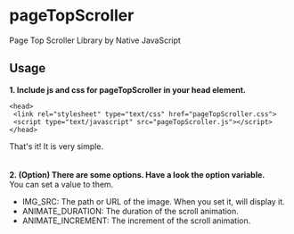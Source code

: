 # pageTopScroller
Page Top Scroller Library by Native JavaScript

## Usage
**1. Include js and css for pageTopScroller in your head element.**  
  ```html:sample  
 <head>  
   <link rel="stylesheet" type="text/css" href="pageTopScroller.css">  
   <script type="text/javascript" src="pageTopScroller.js"></script>  
 </head>  
  ```  
   
That's it! It is very simple.  
<br>
<br>
**2. (Option) There are some options. Have a look the option variable.**  
You can set a value to them.
<br>
- IMG_SRC: The path or URL of the image. When you set it, will display it.  
- ANIMATE_DURATION: The duration of the scroll animation.  
- ANIMATE_INCREMENT: The increment of the scroll animation.  

